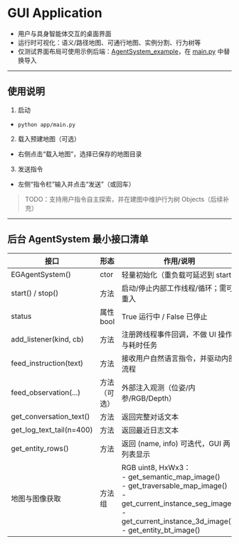 # GUI Application

- 用户与具身智能体交互的桌面界面
- 运行时可视化：语义/路径地图、可通行地图、实例分割、行为树等
- 仅测试界面布局可使用示例后端：[AgentSystem_example](system_example.py)，在 [main.py](main.py) 中替换导入

---

## 使用说明

1) 启动
  - `python app/main.py`

2) 载入预建地图（可选）
- 右侧点击“载入地图”，选择已保存的地图目录

3) 发送指令
- 左侧“指令栏”输入并点击“发送”（或回车）

> TODO：支持用户指令自主探索，并在建图中维护行为树 Objects（后续补充）

---

## 后台 AgentSystem 最小接口清单

| 接口 | 形态 | 作用/说明 | 触发/频率 |
|---|---|---|---|
| EGAgentSystem() | ctor | 轻量初始化（重负载可延迟到 start） | — |
| start() / stop() | 方法 | 启动/停止内部工作线程/循环；需可重入 | — |
| status | 属性 bool | True 运行中 / False 已停止 | 状态变化时通知 |
| add_listener(kind, cb) | 方法 | 注册跨线程事件回调，不做 UI 操作与耗时任务 | kind: "log"、"conversation"、"entities"、"status" |
| feed_instruction(text) | 方法 | 接收用户自然语言指令，并驱动内部流程 | 有指令即调用 |
| feed_observation(...) | 方法（可选） | 外部注入观测（位姿/内参/RGB/Depth） | 视集成而定 |
| get_conversation_text() | 方法 | 返回完整对话文本 | 有增量时拉取 |
| get_log_text_tail(n=400) | 方法 | 返回最近日志文本 | 有增量时拉取 |
| get_entity_rows() | 方法 | 返回 (name, info) 可迭代，GUI 两列表显示 | ~1s |
| 地图与图像获取 | 方法组 | RGB uint8, HxWx3：<br>- get_semantic_map_image()<br>- get_traversable_map_image()<br>- get_current_instance_seg_image()<br>- get_current_instance_3d_image()<br>- get_entity_bt_image() | 频率建议：<br>语义/3D ~3s；<br>可通行 ~1s；<br>2D实例 ~200ms；<br>行为树 ~5s |

